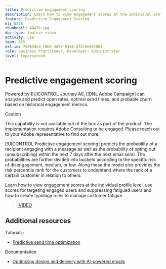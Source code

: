 ```yaml
---
title: Predictive engagement scoring
description: Learn how to view engagement scores at the individual profile level, use scores for targeting engaged users and suppressing fatigued users and how to create typology rules to manage customer fatigue.
feature: Predictive Engagement Scoring
kt: 6275
thumbnail: 40470.jpg
doc-type: feature video
activity: use
team: ACS
exl-id: 7d6634ed-f6b0-4d77-9148-3f2c0e444862
role: Business Practitoner, Developer, Administrator
level: Experienced
---
```

# Predictive engagement scoring

Powered by [!UICONTROL Journey AI], [!DNL Adobe Campaign] can analyze and predict open rates, optimal send times, and probable churn based on historical engagement metrics.

>[!CAUTION]
>This capability is not available out of the box as part of the product. The implementation requires Adobe Consulting to be engaged. Please reach out to your Adobe representative to find out more.

[!UICONTROL Predictive engagement scoring] predicts the probability of a recipient engaging with a message as well as the probability of opting out (unsubscribing) within the next 7 days after the next email send. The probabilities are further divided into buckets according to the specific risk of disengagement, medium, or low. Along these the model also provides the risk percentile rank for the customers to understand where the rank of a certain customer in relation to others.

Learn how to view engagement scores at the individual profile level, use scores for targeting engaged users and suppressing fatigued users and how to create typology rules to manage customer fatigue.

>[!VIDEO](https://video.tv.adobe.com/v/40470?quality=12)

## Additional resources

Tutorials:

* [Predictive send time optimization](predictive-send-time-optimization.md)
  
Documentation:

* [Optimizing design and delivery with AI-powered emails](https://docs.adobe.com/help/en/campaign-standard/using/testing-and-sending/preparing-and-testing-messages/predictive.html)
